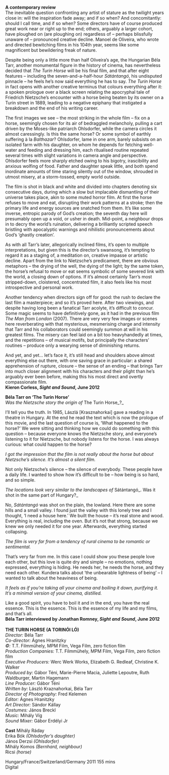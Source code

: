 
**A contemporary review**  
The inevitable question confronting any artist of stature as the twilight years close in: will the inspiration fade away; and if so when? And concomitantly: should I call time, and if so when? Some directors have of course produced great work near or right up to the end; others, arguably a larger cohort, have ploughed on (are ploughing on) regardless of – perhaps blissfully unaware of – pronounced creative decline. Manoel de Oliveira, who wrote and directed bewitching films in his 104th year, seems like some magnificent but bewildering freak of nature.

Despite being only a little more than half Oliveira’s age, the Hungarian Béla Tarr, another monumental figure in the history of cinema, has nevertheless decided that _The Turin Horse_ will be his final film, and that after eight features – including the seven-and-a-half-hour _Sátántangó_, his undisputed pinnacle – he feels he’s now said everything he has to say. _The Turin Horse_ in fact opens with another creative terminus that colours everything after it: a spoken prologue over a black screen relating the apocryphal tale of Friedrich Nietzsche’s encounter with a horse being beaten by its owner on a Turin street in 1889, leading to a negative epiphany that instigated a breakdown and the end of his writing career.

The first images we see – the most striking in the whole film – fix on a horse, seemingly chosen for its air of bedraggled melancholy, pulling a cart driven by the Moses-like patriarch Ohlsdorfer, while the camera circles it almost caressingly. Is this the same horse? Or some symbol of earthly suffering à la _Balthazar_? Ohlsdorfer, lame in one arm, barely subsists on an isolated farm with his daughter, on whom he depends for fetching well-water and feeding and dressing him, each ritualised routine repeated several times with slight variations in camera angle and perspective. Ohlsdorfer feels more sharply etched owing to his bigotry, irascibility and anxious wolfing of food. Father and daughter speak little, and both spend inordinate amounts of time staring silently out of the window, shrouded in utmost misery, at a storm-tossed, empty world outside.

The film is shot in black and white and divided into chapters denoting six consecutive days, during which a slow but implacable dismantling of their universe takes place, akin to some muted horror film. At first the horse refuses to move and eat, disrupting their work patterns at a stroke; then the primary life and energy sources are snatched from them. It’s like some inverse, entropic parody of God’s creation; the seventh day here will presumably open up a void, or usher in death. Mid-point, a neighbour drops in to decry the world’s ruination, delivering a brilliantly scripted speech bristling with apocalyptic warnings and nihilistic pronouncements about God’s ‘ghastly creation’.

As with all Tarr’s later, allegorically inclined films, it’s open to multiple interpretations, but given this is the director’s swansong, it’s tempting to regard it as a staging of, a meditation on, creative impasse or artistic decline. Apart from the link to Nietzsche’s predicament, there are obvious metaphors – the drying of the well, the dying of the light; by the same token, the horse’s refusal to move or eat seems symbolic of some severed link with the world, a closing down of options. If it’s almost certainly Tarr’s most stripped-down, cloistered, concentrated film, it also feels like his most introspective and personal work.

Another tendency when directors sign off for good: the rush to declare the last film a masterpiece; and so it’s proved here. After two viewings, and despite having long been a fanatical Tarr acolyte, it’s difficult to concur. Some magic seems to have definitively gone, as it had in the previous film _The Man from London_ (2007). There are very very few images or scenes here reverberating with that mysterious, mesmerising charge and intensity that Tarr and his collaborators could seemingly summon at will in his greatest films. The misery can feel laid on a bit too heavyhandedly at times, and the repetitions – of musical motifs, but principally the characters’ routines – produce only a wearying sense of diminishing returns.

And yet, and yet… let’s face it, it’s still head and shoulders above almost everything else out there, with one saving grace in particular: a shared apprehension of rupture, closure – the sense of an ending – that brings Tarr into much closer alignment with his characters and their plight than he’s arguably ever been before, making this his most direct and overtly compassionate film.  
**Kieron Corless, _Sight and Sound_, June 2012**  

**Béla Tarr on ‘The Turin Horse’**  
_Was the Nietzsche story the origin of_ The Turin Horse_?_

I’ll tell you the truth. In 1985, Lászlá [Krasznahorkai] gave a reading in a theatre in Hungary. At the end he read the text which is now the prologue of this movie, and the last question of course is, ‘What happened to the horse?’ We were sitting and thinking how we could do something with this question – because everyone knows the Nietzsche story, and everyone’s listening to it for Nietzsche, but nobody listens for the horse. I was always curious: what could happen to the horse?

_I got the impression that the film is not really about the horse but about Nietzsche’s silence. It’s almost a silent film._

Not only Nietzsche’s silence – the silence of everybody. These people have a daily life. I wanted to show how it’s difficult to be – how being is so hard, and so simple.

_The locations look very similar to the landscapes of_ Sátántangó_. Was it shot in the same part of Hungary?_

No, _Sátántangó_ was shot on the plain, the lowland. Here there are some hills and a small valley. I found just the valley with this lonely tree and I thought, ‘I need a house here.’ We built the house – it’s real stone and wood. Everything is real, including the oven. But it’s not that strong, because we knew we only needed it for one year. Afterwards, everything started collapsing.

_The film is very far from a tendency of rural cinema to be romantic or sentimental._

That’s very far from me. In this case I could show you these people love each other, but this love is quite dry and simple – no emotions, nothing expressed, everything is hiding. He needs her, he needs the horse, and they need each other. Kundera talks about ‘the unbearable lightness of being’ – I wanted to talk about the heaviness of being.

_It feels as if you’re taking all your cinema and boiling it down, purifying it. It’s a minimal version of your cinema, distilled._

Like a good spirit, you have to boil it and in the end, you have the real essence. This is the essence. This is the essence of my life and my films, and that’s all.  
**Béla Tarr interviewed by Jonathan Romney, _Sight and Sound_, June 2012**  
<br>
**THE TURIN HORSE (A TORINÓI LÓ)**  
_Director:_ Béla Tarr  
_Co-director:_ Ágnes Hranitzky  
_©:_ T.T. Filmmühely, MPM Film, Vega Film, zero fiction film  
_Production Companies:_ T.T. Filmmühely, MPM Film, Vega Film, zero fiction film  
_Executive Producers:_ Werc Werk Works, Elizabeth G. Redleaf, Christine K. Walker  
_Produced by:_ Gábor Téni, Marie-Pierre Macia, Juliette Lepoutre, Ruth Waldburger, Martin Hagemann  
_Line Producer:_ Gábor Téni  
_Written by:_ László Kraznahorkai, Béla Tarr  
_Director of Photography:_ Fred Kelemen  
_Editor:_ Ágnes Hranitzky  
_Art Director:_ Sándor Kállay  
_Costumes:_ János Breckl  
_Music:_ Mihály Víg  
_Sound Mixer:_ Gábor Erdélyi Jr

**Cast** 
Mihály Ráday  
Erika Bók _(Ohlsdorfer’s daughter)_  
János Derzsi _(Ohlsdorfer)_  
Mihály Komos _(Bernhard, neighbour)_  
Ricsi _(horse)_  

Hungary/France/Switzerland/Germany 2011
155 mins  
Digital  
<!--stackedit_data:
eyJoaXN0b3J5IjpbNDkyNzQ3ODc1XX0=
-->